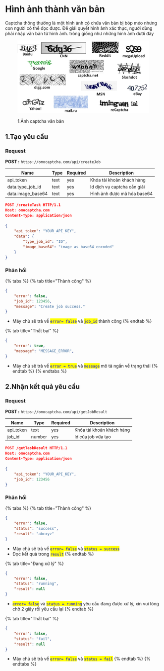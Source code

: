 # Hình ảnh thành văn bản

Captcha thông thường là một hình ảnh có chứa văn bản bị bóp méo nhưng con người có thể đọc được. Để giải quyết hình ảnh xác thực, người dùng phải nhập văn bản từ hình ảnh. trông giống như những hình ảnh dưới đây

<figure><img src=".gitbook/assets/2487788.png" alt=""><figcaption><p>1.Ảnh captcha văn bản</p></figcaption></figure>

## 1.Tạo yêu cầu

### Request

**POST :** `https://omocaptcha.com/api/createJob`

| Name               | Type | Required | Description                 |
| ------------------ | ---- | -------- | --------------------------- |
| api\_token         | text | yes      | Khóa tài khoản khách hàng   |
| data.type\_job\_id | text | yes      | Id dịch vụ captcha cần giải |
| data.image\_base64 | text | yes      | Hình ảnh được mã hóa base64 |

```json
POST /createTask HTTP/1.1
Host: omocaptcha.com
Content-Type: application/json

{
	"api_token": "YOUR_API_KEY",
	"data": {
		"type_job_id": "ID",
		"image_base64": "image as base64 encoded"
	}
}
```

### Phản hồi

{% tabs %}
{% tab title="Thành công" %}
```json
{
	"error": false,
	"job_id": 123456,
	"message": "Create job success."
}
```

* Máy chủ sẽ trả về <mark style="color:blue;">`error= false`</mark> và <mark style="color:blue;">`job_id`</mark> <mark style="color:blue;"></mark><mark style="color:blue;"></mark> thành công
{% endtab %}

{% tab title="Thất bại" %}
```json
{
	"error": true,
	"message": "MESSAGE_ERROR",
}
```

* Máy chủ sẽ trả về <mark style="color:blue;">`error = true`</mark> và <mark style="color:blue;">`message`</mark> mô tả ngắn về trạng thái
{% endtab %}
{% endtabs %}

## 2.Nhận kết quả yêu cầu

### Request

**POST :** `https://omocaptcha.com/api/getJobResult`

| Name       | Type   |  Required | Description               |
| ---------- | ------ | --------- | ------------------------- |
| api\_token | text   | yes       | Khóa tài khoản khách hàng |
| job\_id    | number | yes       | Id của job vừa tạo        |

```json
POST /getTaskResult HTTP/1.1
Host: omocaptcha.com
Content-Type: application/json

{
	"api_token": "YOUR_API_KEY",
	"job_id": 123456
}
```

### Phản hồi

{% tabs %}
{% tab title="Thành công" %}
```json
{
	"error": false,
	"status": "success",
	"result": "abcxyz"
}
```

* Máy chủ sẽ trả về <mark style="color:blue;">`error= false`</mark> và <mark style="color:blue;">`status = success`</mark>
* Đọc kết quả trong <mark style="color:blue;">`result`</mark>
{% endtab %}

{% tab title="Đang xử lý" %}
```json
{
	"error": false,
	"status": "running",
	"result": null
}
```

* <mark style="color:blue;">`error= false`</mark> và <mark style="color:blue;">`status = running`</mark> yêu cầu đang được xử lý, xin vui lòng chờ 2 giây rồi yêu cầu lại
{% endtab %}

{% tab title="Thất bại" %}
```json
{
	"error": false,
	"status": "fail",
	"result": null
}
```

* Máy chủ sẽ trả về <mark style="color:blue;"></mark> <mark style="color:blue;"></mark><mark style="color:blue;">`error= false`</mark> và <mark style="color:blue;">`status = fail`</mark>
{% endtab %}
{% endtabs %}

